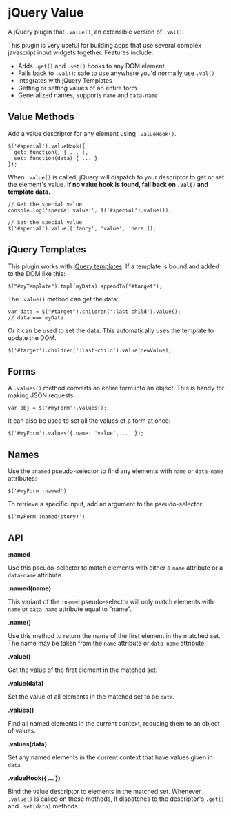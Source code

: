 # jQuery Value #

A jQuery plugin that `.value()`, an extensible version of
`.val()`.

This plugin is very useful for building apps that use several complex
javascript input widgets together. Features include:

  + Adds `.get()` and `.set()` hooks to any DOM element.
  + Falls back to `.val()`: safe to use anywhere you'd normally use `.val()`
  + Integrates with jQuery Templates
  + Getting or setting values of an entire form.
  + Generalized names, supports `name` and `data-name`

## Value Methods ##

Add a value descriptor for any element using `.valueHook()`.

    $('#special').valueHook({
      get: function() { ... },
      set: function(data) { ... }
    });

When `.value()` is called, jQuery will dispatch to your descriptor to
get or set the element's value. **If no value hook is found, fall back
on `.val()` and template data.**

    // Get the special value
    console.log('special value:', $('#special').value());

    // Set the special value
    $('#special').value(['fancy', 'value', 'here']);

## jQuery Templates ##

This plugin works with [jQuery templates][1]. If a template is bound
and added to the DOM like this:

    $("#myTemplate").tmpl(myData).appendTo("#target");

The `.value()` method can get the data:

    var data = $("#target").children(':last-child').value();
    // data === myData

Or it can be used to set the data. This automatically uses the
template to update the DOM.

    $('#target').children(':last-child').value(newValue);

## Forms ##

A `.values()` method converts an entire form into an object. This is
handy for making JSON requests.

    var obj = $('#myForm').values();

It can also be used to set all the values of a form at once:

    $('#myForm').values({ name: 'value', ... });

## Names ##

Use the `:named` pseudo-selector to find any elements with `name` or
`data-name` attributes:

    $('#myForm :named')

To retrieve a specific input, add an argument to the pseudo-selector:

    $('myForm :named(story)')

## API ##

**:named**

Use this pseudo-selector to match elements with either a `name`
attribute or a `data-name` attribute.

**:named(name)**

This variant of the `:named` pseudo-selector will only match elements
with `name` or `data-name` attribute equal to "name".

**.name()**

Use this method to return the name of the first element in the matched
set. The name may be taken from the `name` attribute or `data-name`
attribute.

**.value()**

Get the value of the first element in the matched set.

**.value(data)**

Set the value of all elements in the matched set to be `data`.

**.values()**

Find all named elements in the current context, reducing them to an
object of values.

**.values(data)**

Set any named elements in the current context that have values given
in `data`.

**.valueHook({ ... })**

Bind the value descriptor to elements in the matched set. Whenever
`.value()` is called on these methods, it dispatches to the
descriptor's `.get()` and `.set(data)` methods.

[1]: http://api.jquery.com/category/plugins/templates/
